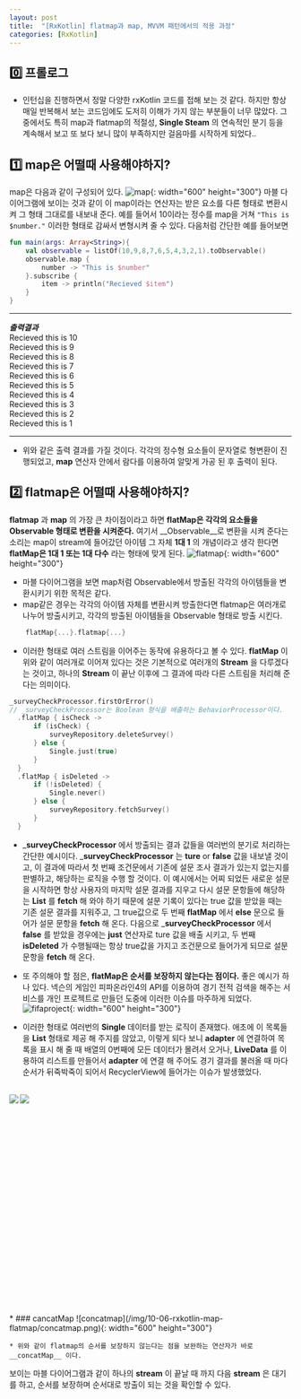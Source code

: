 ```yaml
---
layout: post
title:  "[RxKotlin] flatmap과 map, MVVM 패턴에서의 적용 과정"
categories: [RxKotlin]
---
```


## 0️⃣ 프롤로그
 * 인턴십을 진행하면서 정말 다양한 rxKotlin 코드를 접해 보는 것 같다. 하지만 항상 매일 반복해서 보는 코드임에도 도저히 이해가 가지 않는 부분들이 너무 많았다.
그 중에서도 특히 map과 flatmap의 적절성, __Single Steam__ 의 연속적인 분기 등을 계속해서 보고 또 보다 보니 많이 부족하지만 걸음마를 시작하게 되었다..

## 1️⃣ map은 어떨때 사용해야하지?
map은 다음과 같이 구성되어 있다.
![map](/img/10-06-rxkotlin-map-flatmap/map.png){: width="600" height="300"}
마블 다이어그램에 보이는 것과 같이 이 map이라는 연산자는 받은 요소를 다른 형태로 변환시켜 그 형태 그대로를 내보내 준다.
예를 들어서 10이라는 정수를 map을 거쳐 ``` "This is $number." ``` 이러한 형태로 감싸서 변형시켜 줄 수 있다.
다음처럼 간단한 예를 들어보면
```kotlin
fun main(args: Array<String>){
    val observable = listOf(10,9,8,7,6,5,4,3,2,1).toObservable()
    observable.map {
        number -> "This is $number"
    }.subscribe {
        item -> println("Recieved $item")
    }
}
```
---
***출력결과***<br/>
Recieved this is 10<br/>
Recieved this is 9<br/>
Recieved this is 8<br/>
Recieved this is 7<br/>
Recieved this is 6<br/>
Recieved this is 5<br/>
Recieved this is 4<br/>
Recieved this is 3<br/>
Recieved this is 2<br/>
Recieved this is 1<br/>

---
 * 위와 같은 출력 결과를 가질 것이다. 각각의 정수형 요소들이 문자열로 형변환이 진행되었고, __map__ 연산자 안에서 람다를 이용하여 알맞게 가공 된 후 출력이 된다.

## 2️⃣ flatmap은 어떨때 사용해야하지?
__flatmap__ 과 __map__ 의 가장 큰 차이점이라고 하면 __flatMap은 각각의 요소들을 Observable 형태로 변환을 시켜준다.__ 여기서 __Observable__로 변환을 시켜 준다는 소리는 map이 stream에 들어갔던 아이템 그 자체 __1대 1__ 의 개념이라고 생각 한다면 __flatMap은 1대 1 또는 1대 다수__ 라는 형태에 맞게 된다.
![flatmap](/img/10-06-rxkotlin-map-flatmap/flatmap.png){: width="600" height="300"}
 * 마블 다이어그램을 보면 map처럼 Observable에서 방출된 각각의 아이템들을 변환시키기 위한 목적은 같다.
 * map같은 경우는 각각의 아이템 자체를 변환시켜 방출한다면 flatmap은 여러개로 나누어 방출시키고, 각각의 방출된 아이템들을 Observable 형태로 방출 시킨다.

```kotlin
    flatMap{...}.flatmap{...}
```
 * 이러한 형태로 여러 스트림을 이어주는 동작에 유용하다고 볼 수 있다. __flatMap__ 이 위와 같이 여러개로 이어져 있다는 것은 기본적으로 여러개의 __Stream__ 을 다루겠다는 것이고, 하나의 __Stream__ 이 끝난 이후에 그 결과에 따라 다른 스트림을 처리해 준다는 의미이다. 
```kotlin
_surveyCheckProcessor.firstOrError()
// _surveyCheckProcessor는 Boolean 형식을 배출하는 BehaviorProcessor이다.
  .flatMap { isCheck ->
      if (isCheck) {
          surveyRepository.deleteSurvey()
      } else {
          Single.just(true)
      }
  }
  .flatMap { isDeleted ->
      if (!isDeleted) {
          Single.never()
      } else {
          surveyRepository.fetchSurvey()
      }
  }
```
 * ___surveyCheckProcessor__ 에서 방출되는 결과 값들을 여러번의 분기로 처리하는 간단한 예시이다. ___surveyCheckProcessor__ 는 __ture__ or __false__ 값을 내보낼 것이고, 이 결과에 따라서 첫 번째 조건문에서 기존에 설문 조사 결과가 있는지 없는지를 판별하고, 해당하는 로직을 수행 할 것이다. 이 예시에서는 어찌 되었든 새로운 설문을 시작하면 항상 사용자의 마지막 설문 결과를 지우고 다시 설문 문항들에 해당하는 __List__ 를 __fetch__ 해 와야 하기 때문에 설문 기록이 있다는 true 값을 받았을 때는 기존 설문 결과를 지워주고, 그 true값으로 두 번째 __flatMap__ 에서 __else__ 문으로 들어가 설문 문항을 __fetch__ 해 온다. 다음으로 ___surveyCheckProcessor__ 에서 __false__ 를 받았을 경우에는 __just__ 연산자로 ture 값을 배출 시키고, 두 번째 __isDeleted__ 가 수행될때는 항상 true값을 가지고 조건문으로 들어가게 되므로 설문 문항을 __fetch__ 해 온다.

 * 또 주의해야 할 점은, __flatMap은 순서를 보장하지 않는다는 점이다.__ 좋은 예시가 하나 있다. 넥슨의 게임인 피파온라인4의 API를 이용하여 경기 전적 검색을 해주는 서비스를 개인 프로젝트로 만들던 도중에 이러한 이슈를 마주하게 되었다.
![fifaproject](/img/10-06-rxkotlin-map-flatmap/fifaproject.png){: width="600" height="300"}
 * 이러한 형태로 여러번의 __Single__ 데이터를 받는 로직이 존재했다. 애초에 이 목록들을 __List__ 형태로 제공 해 주지를 않았고, 이렇게 되다 보니 __adapter__ 에 연결하여 목록을 표시 해 줄 때 배열의 0번째에 모든 데이터가 몰려서 오거나, __LiveData__ 를 이용하여 리스트를 만들어서 __adapter__ 에 연결 해 주어도 경기 결과를 불러올 때 마다 순서가 뒤죽박죽이 되어서 RecyclerView에 들어가는 이슈가 발생했었다.
 <br>
<img align="left" src="/img/10-06-rxkotlin-map-flatmap/fifamatch01.png"/> <img align="left" src="/img/10-06-rxkotlin-map-flatmap/fifamatch02.png"/>
 <br> <br> <br> <br> <br> <br> <br> <br> <br> <br> <br> <br> <br> <br> <br> <br> <br> <br> <br> <br> <br> <br> <br>
 * ### cancatMap
![concatmap](/img/10-06-rxkotlin-map-flatmap/concatmap.png){: width="600" height="300"}

    * 위와 같이 flatmap의 순서를 보장하지 않는다는 점을 보완하는 연산자가 바로 __concatMap__ 이다.
보이는 마블 다이어그램과 같이 하나의 __stream__ 이 끝날 때 까지 다음 __stream__ 은 대기를 하고, 순서를 보장하며 순서대로 방출이 되는 것을 확인할 수 있다.